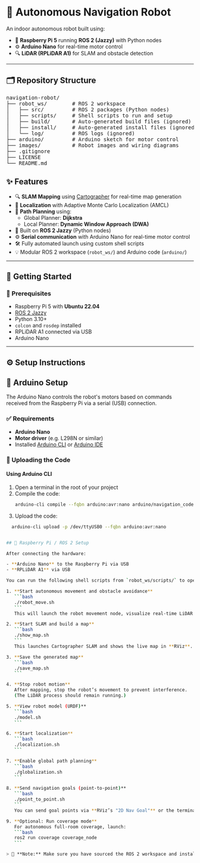 # 🤖 Autonomous Navigation Robot

An indoor autonomous robot built using:
- 🧠 **Raspberry Pi 5** running **ROS 2 (Jazzy)** with Python nodes
- ⚙️ **Arduino Nano** for real-time motor control
- 🔍 **LiDAR (RPLiDAR A1)** for SLAM and obstacle detection

---

## 🗂️ Repository Structure

<pre>
navigation-robot/
├── robot_ws/        # ROS 2 workspace
│   ├── src/         # ROS 2 packages (Python nodes)
│   ├── scripts/     # Shell scripts to run and setup
│   ├── build/       # Auto-generated build files (ignored)
│   ├── install/     # Auto-generated install files (ignored)
│   └── log/         # ROS logs (ignored)
├── arduino/         # Arduino sketch for motor control
├── images/          # Robot images and wiring diagrams
├── .gitignore
├── LICENSE
└── README.md
</pre>

## ✨ Features

- 🔍 **SLAM Mapping** using [Cartographer](https://google-cartographer.readthedocs.io/) for real-time map generation
- 📍 **Localization** with Adaptive Monte Carlo Localization (AMCL)
- 🧭 **Path Planning** using:
  - Global Planner: **Dijkstra**
  - Local Planner: **Dynamic Window Approach (DWA)**
- 🧠 Built on **ROS 2 Jazzy** (Python nodes)
- ⚙️ **Serial communication** with Arduino Nano for real-time motor control
- 🛠️ Fully automated launch using custom shell scripts
- 💡 Modular ROS 2 workspace (`robot_ws/`) and Arduino code (`arduino/`)

---
## 🚀 Getting Started

### 🔧 Prerequisites

- Raspberry Pi 5 with **Ubuntu 22.04**
- [ROS 2 Jazzy](https://docs.ros.org/en/jazzy/Installation.html)
- Python 3.10+
- `colcon` and `rosdep` installed
- RPLiDAR A1 connected via USB
- Arduino Nano 

---

## ⚙️ Setup Instructions

## 🔌 Arduino Setup

The Arduino Nano controls the robot's motors based on commands received from the Raspberry Pi via a serial (USB) connection.

### ✅ Requirements

- **Arduino Nano**
- **Motor driver** (e.g. L298N or similar)
- Installed [Arduino CLI](https://arduino.github.io/arduino-cli/latest/installation/) or [Arduino IDE](https://www.arduino.cc/en/software)

### 🔧 Uploading the Code

#### Using Arduino CLI

1. Open a terminal in the root of your project
2. Compile the code:
   ```bash
   arduino-cli compile --fqbn arduino:avr:nano arduino/navigation_code.ino
3. Upload the code:
 ```bash
   arduino-cli upload -p /dev/ttyUSB0 --fqbn arduino:avr:nano

 
## 🧠 Raspberry Pi / ROS 2 Setup

After connecting the hardware:

- **Arduino Nano** to the Raspberry Pi via USB  
- **RPLiDAR A1** via USB  

You can run the following shell scripts from `robot_ws/scripts/` to operate the robot:

1. **Start autonomous movement and obstacle avoidance**  
    ```bash
    ./robot_move.sh
    ```
    This will launch the robot movement node, visualize real-time LiDAR scans in **RViz**, and enable obstacle avoidance.

2. **Start SLAM and build a map**  
    ```bash
    ./show_map.sh
    ```
    This launches Cartographer SLAM and shows the live map in **RViz**.

3. **Save the generated map**  
    ```bash
    ./save_map.sh
    ```

4. **Stop robot motion**  
    After mapping, stop the robot’s movement to prevent interference.  
    (The LiDAR process should remain running.)

5. **View robot model (URDF)**  
    ```bash
    ./model.sh
    ```

6. **Start localization**  
    ```bash
    ./localization.sh
    ```

7. **Enable global path planning**  
    ```bash
    ./globalization.sh
    ```

8. **Send navigation goals (point-to-point)**  
    ```bash
    ./point_to_point.sh
    ```
    You can send goal points via **RViz’s "2D Nav Goal"** or the terminal.

9. **Optional: Run coverage mode**  
    For autonomous full-room coverage, launch:  
    ```bash
    ros2 run coverage coverage_node
    ```

> 📝 **Note:** Make sure you have sourced the ROS 2 workspace and installed all dependencies before running these commands.

